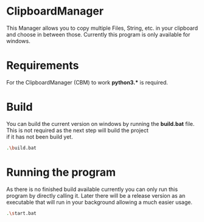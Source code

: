 # ClipboardManager 
This Manager allows you to copy multiple Files, String, etc. in your clipboard and choose in between those.
Currently this program is only available for windows.

# Requirements
For the ClipboardManager (CBM) to work **python3.\*** is required.

# Build
You can build the current version on windows by running the **build.bat** file. This is not required as the next step will build the project  
if it has not been build yet.
```sh
.\build.bat
```

# Running the program
As there is no finished build available currently you can only run this program by directly calling it. Later there will be a release version as an
executable that will run in your background allowing a much easier usage.
```sh
.\start.bat
```
